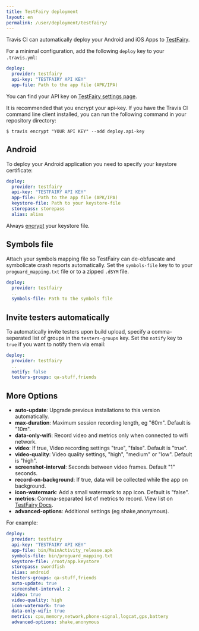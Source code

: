 ```yaml
---
title: TestFairy deployment
layout: en
permalink: /user/deployment/testfairy/
---
```


Travis CI can automatically deploy your Android and iOS Apps to [TestFairy](https://www.testfairy.com/).

For a minimal configuration, add the following `deploy` key to your `.travis.yml`:

``` yaml
deploy:
  provider: testfairy
  api-key: "TESTFAIRY API KEY"
  app-file: Path to the app file (APK/IPA)
```

You can find your API key on [TestFairy settings page](https://app.testfairy.com/settings/).

It is recommended that you encrypt your api-key. If you have the Travis CI command line client installed, you can run the following command in your repository directory:

``` console
$ travis encrypt "YOUR API KEY" --add deploy.api-key
```

## Android

To deploy your Android application you need to specify your keystore certificate:

``` yaml
deploy:
  provider: testfairy
  api-key: "TESTFAIRY API KEY"
  app-file: Path to the app file (APK/IPA)
  keystore-file: Path to your keystore-file
  storepass: storepass
  alias: alias
```

Always [encrypt](http://docs.travis-ci.com/user/encrypting-files/) your keystore file.


## Symbols file

Attach your symbols mapping file so TestFairy can de-obfuscate and symbolicate crash reports automatically. Set the `symbols-file` key to to your `proguard_mapping.txt` file or to a zipped `.dSYM` file.

``` yaml
deploy:
  provider: testfairy
  ..
  symbols-file: Path to the symbols file
```

## Invite testers automatically

To automatically invite testers upon build upload, specify a comma-seperated list of groups in the `testers-groups` key. Set the `notify` key to `true` if you want to notify them via email:

``` yaml
deploy:
  provider: testfairy
  ..
  notify: false
  testers-groups: qa-stuff,friends
```

## More Options

* **auto-update**: Upgrade previous installations to this version automatically.
* **max-duration**: Maximum session recording length, eg "60m". Default is "10m".
* **data-only-wifi**: Record video and metrics only when connected to wifi network.
* **video**: If true, Video recording settings "true", "false". Default is "true".
* **video-quality**: Video quality settings, "high", "medium" or "low". Default is "high".
* **screenshot-interval**: Seconds between video frames. Default "1" seconds.
* **record-on-background**: If true, data will be collected while the app on background.
* **icon-watermark**: Add a small watermark to app icon. Default is "false".
* **metrics**: Comma-separated list of metrics to record. View list on [TestFairy Docs](http://docs.testfairy.com/Upload_API.html).
* **advanced-options**: Additional settings (eg shake,anonymous).

For example:

```yaml
deploy:
  provider: testfairy
  api-key: "TESTFAIRY API KEY"
  app-file: bin/MainActivity_release.apk
  symbols-file: bin/proguard_mapping.txt
  keystore-file: /root/app.keystore
  storepass: swordfish
  alias: android
  testers-groups: qa-stuff,friends
  auto-update: true
  screenshot-interval: 2
  video: true
  video-quality: high
  icon-watermark: true
  data-only-wifi: true
  metrics: cpu,memory,network,phone-signal,logcat,gps,battery
  advanced-options: shake,anonymous
```
